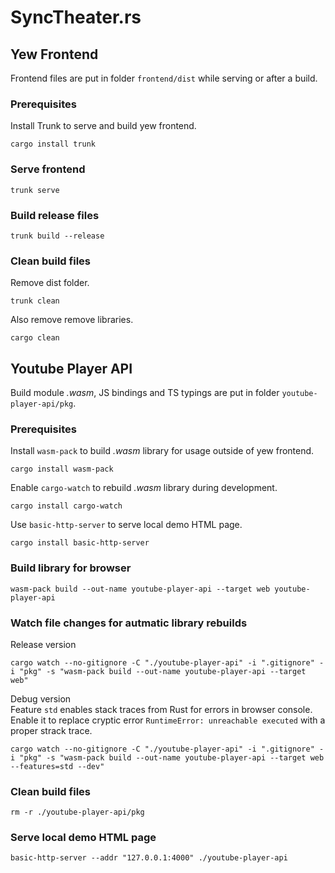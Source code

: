 # SyncTheater.rs


## Yew Frontend

Frontend files are put in folder `frontend/dist` while serving or after a build.

### Prerequisites

Install Trunk to serve and build yew frontend.
```SH
cargo install trunk
```

### Serve frontend

```SH
trunk serve
```

### Build release files

```SH
trunk build --release
```

### Clean build files

Remove dist folder.
```SH
trunk clean
```

Also remove remove libraries.
```SH
cargo clean
```

## Youtube Player API

Build module *.wasm*, JS bindings and TS typings are put in folder `youtube-player-api/pkg`.

### Prerequisites

Install `wasm-pack` to build *.wasm* library for usage outside of yew frontend.
```SH
cargo install wasm-pack
```

Enable `cargo-watch` to rebuild *.wasm* library during development.
```SH
cargo install cargo-watch
```

Use `basic-http-server` to serve local demo HTML page.
```SH
cargo install basic-http-server
```

### Build library for browser

```SH
wasm-pack build --out-name youtube-player-api --target web youtube-player-api
```

### Watch file changes for autmatic library rebuilds

Release version
```SH
cargo watch --no-gitignore -C "./youtube-player-api" -i ".gitignore" -i "pkg" -s "wasm-pack build --out-name youtube-player-api --target web"
```

Debug version  
Feature `std` enables stack traces from Rust for errors in browser console.
Enable it to replace cryptic error `RuntimeError: unreachable executed` with a proper strack trace.
```SH
cargo watch --no-gitignore -C "./youtube-player-api" -i ".gitignore" -i "pkg" -s "wasm-pack build --out-name youtube-player-api --target web --features=std --dev"
```

### Clean build files
```SH
rm -r ./youtube-player-api/pkg
```

### Serve local demo HTML page

```SH
basic-http-server --addr "127.0.0.1:4000" ./youtube-player-api
```
